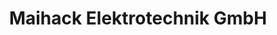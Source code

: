 ---
title: "Maihack Elektrotechnik GmbH"
url: /goettingen/maihack-elektrotechnik-gmbh/
shop: Basteln
---